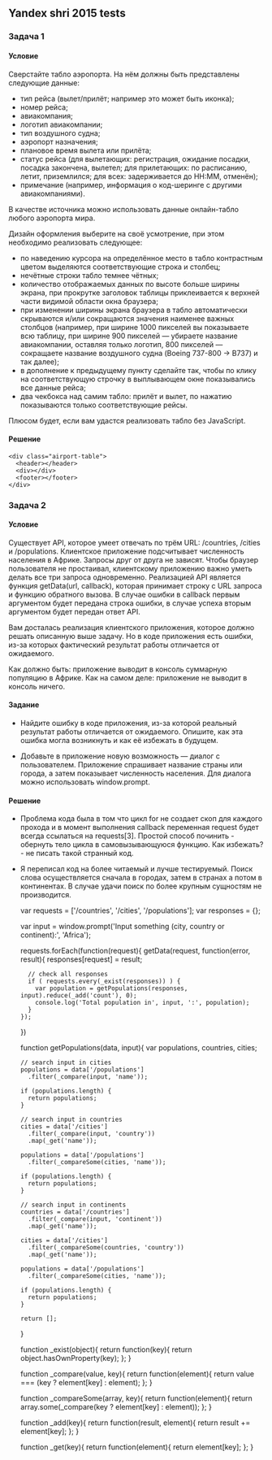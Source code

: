 ## Yandex shri 2015 tests

### Задача 1

#### Условие

Сверстайте табло аэропорта. На нём должны быть представлены следующие данные:

* тип рейса (вылет/прилёт; например это может быть иконка);
* номер рейса;
* авиакомпания;
* логотип авиакомпании;
* тип воздушного судна;
* аэропорт назначения;
* плановое время вылета или прилёта;
* статус рейса (для вылетающих: регистрация, ожидание посадки, посадка закончена, вылетел; для прилетающих: по расписанию, летит, приземлился; для всех: задерживается до HH:MM, отменён);
* примечание (например, информация о код-шеринге с другими авиакомпаниями).

В качестве источника можно использовать данные онлайн-табло любого аэропорта мира.

Дизайн оформления выберите на своё усмотрение, при этом необходимо реализовать следующее:

* по наведению курсора на определённое место в табло контрастным цветом выделяются соответствующие строка и столбец;
* нечётные строки табло темнее чётных;
* количество отображаемых данных по высоте больше ширины экрана, при прокрутке заголовок таблицы приклеивается к верхней части видимой области окна браузера;
* при изменении ширины экрана браузера в табло автоматически скрываются и/или сокращаются значения наименее важных столбцов (например, при ширине 1000 пикселей вы показываете всю таблицу, при ширине 900 пикселей — убираете название авиакомпании, оставляя только логотип, 800 пикселей — сокращаете название воздушного судна (Boeing 737-800 -> B737) и так далее);
* в дополнение к предыдущему пункту сделайте так, чтобы по клику на соответствующую строчку в выплывающем окне показывались все данные рейса;
* два чекбокса над самим табло: прилёт и вылет, по нажатию показываются только соответствующие рейсы.

Плюсом будет, если вам удастся реализовать табло без JavaScript.

#### Решение


    <div class="airport-table">
      <header></header>
      <div></div>
      <footer></footer>
    </div>


### Задача 2

#### Условие

Существует API, которое умеет отвечать по трём URL: /countries, /cities и /populations. Клиентское приложение подсчитывает численность населения в Африке. Запросы друг от друга не зависят. Чтобы браузер пользователя не простаивал, клиентскому приложению важно уметь делать все три запроса одновременно. Реализацией API является функция getData(url, callback), которая принимает строку с URL запроса и функцию обратного вызова. В случае ошибки в callback первым аргументом будет передана строка ошибки, в случае успеха вторым аргументом будет передан ответ API.

Вам досталась реализация клиентского приложения, которое должно решать описанную выше задачу. Но в коде приложения есть ошибки, из-за которых фактический результат работы отличается от ожидаемого.

Как должно быть: приложение выводит в консоль суммарную популяцию в Африке.
Как на самом деле: приложение не выводит в консоль ничего.

#### Задание

* Найдите ошибку в коде приложения, из-за которой реальный результат работы отличается от ожидаемого. Опишите, как эта ошибка могла возникнуть и как её избежать в будущем.

* Добавьте в приложение новую возможность — диалог с пользователем. Приложение спрашивает название страны или города, а затем показывает численность населения. Для диалога можно использовать window.prompt.

#### Решение

* Проблема кода была в том что цикл for не создает скоп для каждого прохода и в момент выполнения callback переменная request будет всегда ссылаться на requests[3]. Простой способ починить - обернуть тело цикла в самовызывающуюся функцию. Как избежать? - не писать такой странный код.

* Я переписал код на более читаемый и лучше тестируемый. Поиск слова осуществляется сначала в городах, затем в странах а потом в континентах. В случае удачи поиск по более крупным сущностям не производится.


    var requests = ['/countries', '/cities', '/populations'];
    var responses = {};

    var input = window.prompt('Input something (city, country or continent):', 'Africa');

    requests.forEach(function(request){
      getData(request, function(error, result){
        responses[request] = result;

        // check all responses
        if ( requests.every(_exist(responses)) ) {
          var population = getPopulations(responses, input).reduce(_add('count'), 0);
          console.log('Total population in', input, ':', population);
        }
      });
    })

    function getPopulations(data, input){
      var populations,
          countries,
          cities;

      // search input in cities
      populations = data['/populations']
        .filter(_compare(input, 'name'));

      if (populations.length) {
        return populations;
      }

      // search input in countries
      cities = data['/cities']
        .filter(_compare(input, 'country'))
        .map(_get('name'));

      populations = data['/populations']
        .filter(_compareSome(cities, 'name'));

      if (populations.length) {
        return populations;
      }

      // search input in continents
      countries = data['/countries']
        .filter(_compare(input, 'continent'))
        .map(_get('name'));

      cities = data['/cities']
        .filter(_compareSome(countries, 'country'))
        .map(_get('name'));

      populations = data['/populations']
        .filter(_compareSome(cities, 'name'));

      if (populations.length) {
        return populations;
      }

      return [];
    }

    function _exist(object){
      return function(key){
        return object.hasOwnProperty(key);
      };
    }

    function _compare(value, key){
      return function(element){
        return value === (key ? element[key] : element);
      };
    }

    function _compareSome(array, key){
      return function(element){
        return array.some(_compare(key ? element[key] : element));
      };
    }

    function _add(key){
      return function(result, element){
        return result += element[key];
      };
    }

    function _get(key){
      return function(element){
        return element[key];
      };
    }
